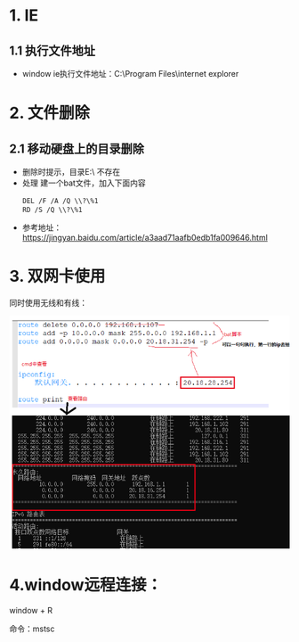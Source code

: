 # 1. IE
## 1.1 执行文件地址
- window ie执行文件地址：C:\Program Files\internet explorer

# 2. 文件删除
## 2.1 移动硬盘上的目录删除
- 删除时提示，目录E:\ 不存在
- 处理
  建一个bat文件，加入下面内容
  ```
  DEL /F /A /Q \\?\%1
  RD /S /Q \\?\%1
  ```
- 参考地址：https://jingyan.baidu.com/article/a3aad71aafb0edb1fa009646.html

# 3. 双网卡使用

同时使用无线和有线：

![1533113441550](../study_note_access/window/window上双网卡同时使用.png)

# 4.window远程连接：

window + R

命令：mstsc